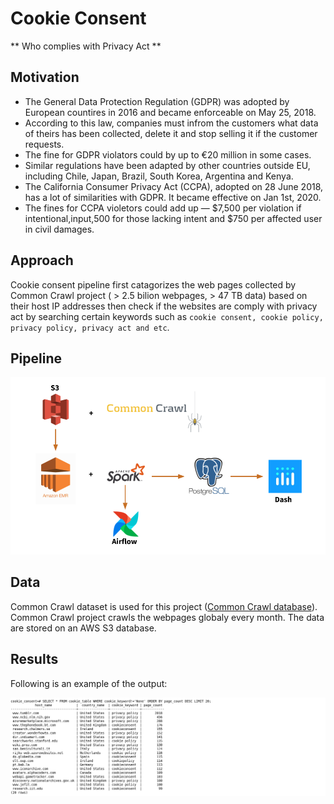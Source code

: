 # Cookie Consent
** Who complies with Privacy Act **

## Motivation
* The General Data Protection Regulation (GDPR) was adopted by European countires in 2016 and became enforceable on May 25, 2018. 
* According to this law, companies must infrom the customers what data of theirs has been collected, delete it and stop selling it if the customer requests. 
* The fine for GDPR violators could by up to €20 million in some cases.
* Similar regulations have been adapted by other countries outside EU, including Chile, Japan, Brazil, South Korea, Argentina and Kenya. 
* The California Consumer Privacy Act (CCPA), adopted on 28 June 2018, has a lot of similarities with GDPR. It became effective on Jan 1st, 2020.
* The fines for CCPA violetors could add up — $7,500 per violation if intentional,input,500 for those lacking intent and $750 per affected user in civil damages.

## Approach
Cookie consent pipeline first catagorizes the web pages collected by Common Crawl project ( > 2.5 bilion webpages, > 47 TB data) based on their host IP addresses then check if the websites are comply with privacy act by searching certain keywords such as `cookie consent, cookie policy, privacy policy, privacy act and etc`. 

## Pipeline

<img src="./image/cc-pipeline.png" alt="cc Pipeline" width="800"/><br> 

## Data
Common Crawl dataset is used for this project ([Common Crawl database](https://commoncrawl.org/)). Common Crawl project crawls the webpages globaly every month. The data are stored on an AWS S3 database.

## Results

Following is an example of the output:

<img src="./image/cc_result.png" width="800"/><br>  


